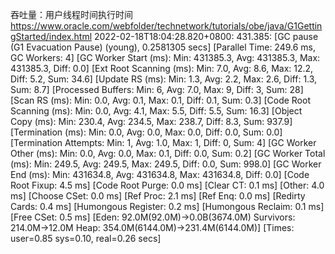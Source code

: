 吞吐量：用户线程时间执行时间
https://www.oracle.com/webfolder/technetwork/tutorials/obe/java/G1GettingStarted/index.html
2022-02-18T18:04:28.820+0800: 431.385: [GC pause (G1 Evacuation Pause) (young), 0.2581305 secs]
   [Parallel Time: 249.6 ms, GC Workers: 4]
      [GC Worker Start (ms): Min: 431385.3, Avg: 431385.3, Max: 431385.3, Diff: 0.0]
      [Ext Root Scanning (ms): Min: 7.0, Avg: 8.6, Max: 12.2, Diff: 5.2, Sum: 34.6]
      [Update RS (ms): Min: 1.3, Avg: 2.2, Max: 2.6, Diff: 1.3, Sum: 8.7]
         [Processed Buffers: Min: 6, Avg: 7.0, Max: 9, Diff: 3, Sum: 28]
      [Scan RS (ms): Min: 0.0, Avg: 0.1, Max: 0.1, Diff: 0.1, Sum: 0.3]
      [Code Root Scanning (ms): Min: 0.0, Avg: 4.1, Max: 5.5, Diff: 5.5, Sum: 16.3]
      [Object Copy (ms): Min: 230.4, Avg: 234.5, Max: 238.7, Diff: 8.3, Sum: 937.9]
      [Termination (ms): Min: 0.0, Avg: 0.0, Max: 0.0, Diff: 0.0, Sum: 0.0]
         [Termination Attempts: Min: 1, Avg: 1.0, Max: 1, Diff: 0, Sum: 4]
      [GC Worker Other (ms): Min: 0.0, Avg: 0.0, Max: 0.1, Diff: 0.0, Sum: 0.2]
      [GC Worker Total (ms): Min: 249.5, Avg: 249.5, Max: 249.5, Diff: 0.0, Sum: 998.0]
      [GC Worker End (ms): Min: 431634.8, Avg: 431634.8, Max: 431634.8, Diff: 0.0]
   [Code Root Fixup: 4.5 ms]
   [Code Root Purge: 0.0 ms]
   [Clear CT: 0.1 ms]
   [Other: 4.0 ms]
      [Choose CSet: 0.0 ms]
      [Ref Proc: 2.1 ms]
      [Ref Enq: 0.0 ms]
      [Redirty Cards: 0.4 ms]
      [Humongous Register: 0.2 ms]
      [Humongous Reclaim: 0.1 ms]
      [Free CSet: 0.5 ms]
   [Eden: 92.0M(92.0M)->0.0B(3674.0M) Survivors: 214.0M->12.0M Heap: 354.0M(6144.0M)->231.4M(6144.0M)]
  [Times: user=0.85 sys=0.10, real=0.26 secs] 